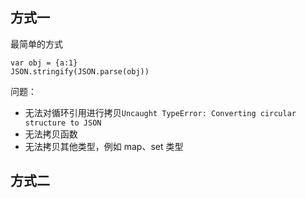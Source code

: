 ## 方式一
最简单的方式
```
var obj = {a:1}
JSON.stringify(JSON.parse(obj))
```

问题：
- 无法对循环引用进行拷贝`Uncaught TypeError: Converting circular structure to JSON`
- 无法拷贝函数
- 无法拷贝其他类型，例如 map、set 类型

## 方式二